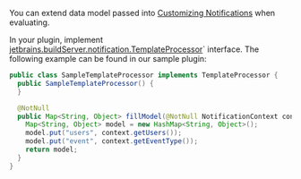 [//]: # (title: Extending Notification Templates Model)
[//]: # (auxiliary-id: Extending+Notification+Templates+Model.html)

You can extend data model passed into [Customizing Notifications](https://www.jetbrains.com/help/teamcity/?customizing-notifications) when evaluating.



In your plugin, implement [jetbrains.buildServer.notification.TemplateProcessor](http://javadoc.jetbrains.net/teamcity/openapi/current/jetbrains/buildServer/notification/TemplateProcessor.html)` interface. The following example can be found in our sample plugin:



```java
public class SampleTemplateProcessor implements TemplateProcessor {
  public SampleTemplateProcessor() {
  }

  @NotNull
  public Map<String, Object> fillModel(@NotNull NotificationContext context) {
    Map<String, Object> model = new HashMap<String, Object>();
    model.put("users", context.getUsers());
    model.put("event", context.getEventType());
    return model;
  }
}

```


